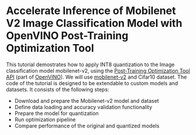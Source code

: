 # Accelerate Inference of Mobilenet V2 Image Classification Model with OpenVINO Post-Training Optimization Tool 

This tutorial demostrates how to apply INT8 quantization to the
Image classification model mobilenet-v2, using the [Post-Training Optimization
Tool
API](https://docs.openvinotoolkit.org/latest/pot_compression_api_README.html)
(part of [OpenVINO](https://docs.openvinotoolkit.org/)). We will use [mobilenet-v2](https://pytorch.org/vision/stable/_modules/torchvision/models/mobilenetv2.html) and Cifar10 dataset.
The code of the tutorial is designed to be extendable to custom models and
datasets. It consists of the following steps:

- Download and prepare the Mobilenet-v2 model and dataset
- Define data loading and accuracy validation functionality
- Prepare the model for quantization
- Run optimization pipeline
- Compare performance of the original and quantized models
